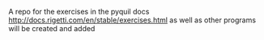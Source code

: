 A repo for the exercises in the pyquil docs http://docs.rigetti.com/en/stable/exercises.html as well as other programs will be created and added
